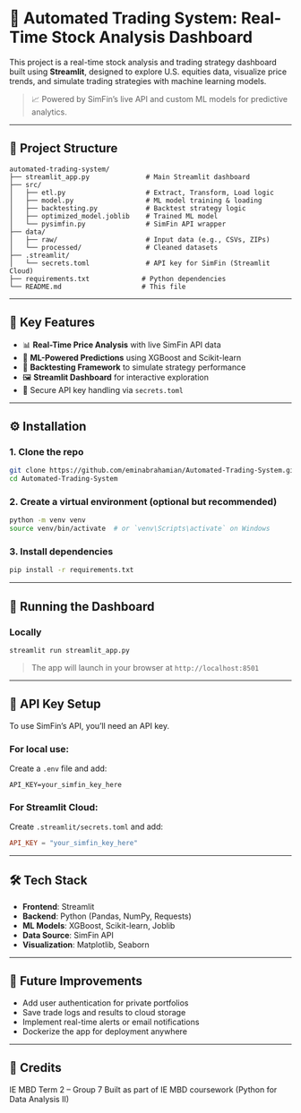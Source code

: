 
# 🚀 Automated Trading System: Real-Time Stock Analysis Dashboard

This project is a real-time stock analysis and trading strategy dashboard built using **Streamlit**, designed to explore U.S. equities data, visualize price trends, and simulate trading strategies with machine learning models.

> 📈 Powered by SimFin’s live API and custom ML models for predictive analytics.

---

## 📂 Project Structure

```
automated-trading-system/
├── streamlit_app.py              # Main Streamlit dashboard
├── src/
│   ├── etl.py                    # Extract, Transform, Load logic
│   ├── model.py                  # ML model training & loading
│   ├── backtesting.py            # Backtest strategy logic
│   ├── optimized_model.joblib    # Trained ML model
│   └── pysimfin.py               # SimFin API wrapper
├── data/
│   ├── raw/                      # Input data (e.g., CSVs, ZIPs)
│   └── processed/                # Cleaned datasets
├── .streamlit/
│   └── secrets.toml              # API key for SimFin (Streamlit Cloud)
├── requirements.txt             # Python dependencies
└── README.md                    # This file
```

---

## 🌟 Key Features

- 📊 **Real-Time Price Analysis** with live SimFin API data  
- 🧠 **ML-Powered Predictions** using XGBoost and Scikit-learn  
- 🧪 **Backtesting Framework** to simulate strategy performance  
- 🖼️ **Streamlit Dashboard** for interactive exploration  
- 🔐 Secure API key handling via `secrets.toml`

---

## ⚙️ Installation

### 1. Clone the repo
```bash
git clone https://github.com/eminabrahamian/Automated-Trading-System.git
cd Automated-Trading-System
```

### 2. Create a virtual environment (optional but recommended)
```bash
python -m venv venv
source venv/bin/activate  # or `venv\Scripts\activate` on Windows
```

### 3. Install dependencies
```bash
pip install -r requirements.txt
```

---

## 🚀 Running the Dashboard

### Locally
```bash
streamlit run streamlit_app.py
```

> The app will launch in your browser at `http://localhost:8501`

---

## 🔐 API Key Setup

To use SimFin’s API, you’ll need an API key.

### For local use:
Create a `.env` file and add:
```
API_KEY=your_simfin_key_here
```

### For Streamlit Cloud:
Create `.streamlit/secrets.toml` and add:
```toml
API_KEY = "your_simfin_key_here"
```

---

## 🛠️ Tech Stack

- **Frontend**: Streamlit  
- **Backend**: Python (Pandas, NumPy, Requests)  
- **ML Models**: XGBoost, Scikit-learn, Joblib  
- **Data Source**: SimFin API  
- **Visualization**: Matplotlib, Seaborn  

---

## 📌 Future Improvements

- Add user authentication for private portfolios  
- Save trade logs and results to cloud storage  
- Implement real-time alerts or email notifications  
- Dockerize the app for deployment anywhere

---

## 🤝 Credits
IE MBD Term 2 – Group 7
Built as part of IE MBD coursework (Python for Data Analysis II)
